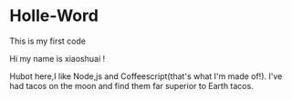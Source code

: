 # Holle-Word
This is my first code

Hi my  name is xiaoshuai !

Hubot here,I like Node,js and Coffeescript(that's what I'm made of!).
I've had tacos on the moon and find them far superior to Earth tacos.
